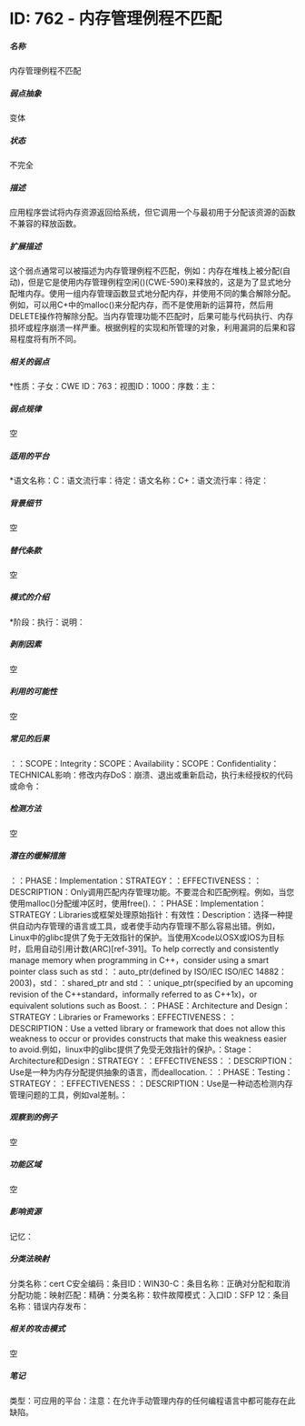# ID: 762 - 内存管理例程不匹配
<h5>名称</h5>内存管理例程不匹配
<h5>弱点抽象</h5>变体
<h5>状态</h5>不完全
<h5>描述</h5>应用程序尝试将内存资源返回给系统，但它调用一个与最初用于分配该资源的函数不兼容的释放函数。
<h5>扩展描述</h5>这个弱点通常可以被描述为内存管理例程不匹配，例如：内存在堆栈上被分配(自动)，但是它是使用内存管理例程空闲()(CWE-590)来释放的，这是为了显式地分配堆内存。使用一组内存管理函数显式地分配内存，并使用不同的集合解除分配。例如，可以用C+中的malloc()来分配内存，而不是使用新的运算符，然后用DELETE操作符解除分配。当内存管理功能不匹配时，后果可能与代码执行、内存损坏或程序崩溃一样严重。根据例程的实现和所管理的对象，利用漏洞的后果和容易程度将有所不同。
<h5>相关的弱点</h5>*性质：子女：CWE ID：763：视图ID：1000：序数：主：
<h5>弱点规律</h5>空
<h5>适用的平台</h5>*语文名称：C：语文流行率：待定：语文名称：C+：语文流行率：待定：
<h5>背景细节</h5>空
<h5>替代条款</h5>空
<h5>模式的介绍</h5>*阶段：执行：说明：
<h5>剥削因素</h5>空
<h5>利用的可能性</h5>空
<h5>常见的后果</h5>：：SCOPE：Integrity：SCOPE：Availability：SCOPE：Confidentiality：TECHNICAL影响：修改内存DoS：崩溃、退出或重新启动，执行未经授权的代码或命令：
<h5>检测方法</h5>空
<h5>潜在的缓解措施</h5>：：PHASE：Implementation：STRATEGY：：EFFECTIVENESS：：DESCRIPTION：Only调用匹配内存管理功能。不要混合和匹配例程。例如，当您使用malloc()分配缓冲区时，使用free().：：PHASE：Implementation：STRATEGY：Libraries或框架处理原始指针：有效性：Description：选择一种提供自动内存管理的语言或工具，或者使手动内存管理不那么容易出错。例如，Linux中的glibc提供了免于无效指针的保护。当使用Xcode以OSX或IOS为目标时，启用自动引用计数(ARC)[ref-391]。To help correctly and consistently manage memory when programming in C++，consider using a smart pointer class such as std：：auto_ptr(defined by ISO/IEC ISO/IEC 14882：2003)，std：：shared_ptr and std：：unique_ptr(specified by an upcoming revision of the C++standard，informally referred to as C++1x)，or equivalent solutions such as Boost.：：PHASE：Architecture and Design：STRATEGY：Libraries or Frameworks：EFFECTIVENESS：：DESCRIPTION：Use a vetted library or framework that does not allow this weakness to occur or provides constructs that make this weakness easier to avoid.例如，linux中的glibc提供了免受无效指针的保护。：Stage：Architecture和Design：STRATEGY：：EFFECTIVENESS：：DESCRIPTION：Use是一种为内存分配提供抽象的语言，而deallocation.：：PHASE：Testing：STRATEGY：：EFFECTIVENESS：：DESCRIPTION：Use是一种动态检测内存管理问题的工具，例如val差制。：
<h5>观察到的例子</h5>空
<h5>功能区域</h5>空
<h5>影响资源</h5>记忆：
<h5>分类法映射</h5>分类名称：cert C安全编码：条目ID：WIN30-C：条目名称：正确对分配和取消分配功能：映射匹配：精确：分类名称：软件故障模式：入口ID：SFP 12：条目名称：错误内存发布：
<h5>相关的攻击模式</h5>空
<h5>笔记</h5>类型：可应用的平台：注意：在允许手动管理内存的任何编程语言中都可能存在此缺陷。

